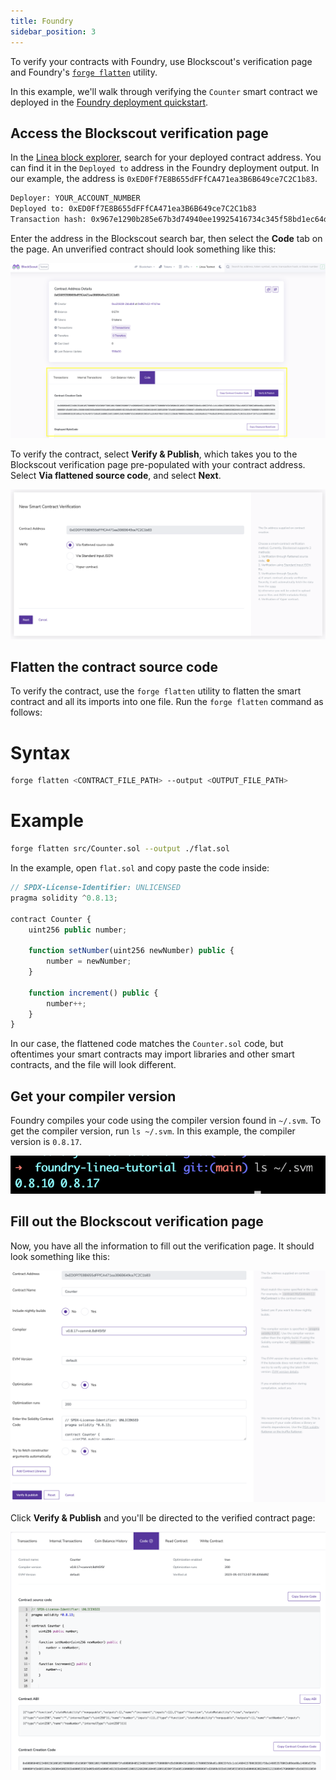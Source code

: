 ```yaml
---
title: Foundry
sidebar_position: 3
---
```


To verify your contracts with Foundry, use Blockscout's verification page and Foundry's [`forge flatten`](https://book.getfoundry.sh/reference/forge/forge-flatten) utility.

In this example, we'll walk through verifying the `Counter` smart contract we deployed in the [Foundry deployment quickstart](../deploy-smart-contract/foundry.md).

## Access the Blockscout verification page

In the [Linea block explorer](https://explorer.goerli.linea.build/), search for your deployed contract address. You can find it in the `Deployed to` address in the Foundry deployment output. In our example, the address is `0xED0Ff7E8B655dFFfCA471ea3B6B649ce7C2C1b83`.

```bash
Deployer: YOUR_ACCOUNT_NUMBER
Deployed to: 0xED0Ff7E8B655dFFfCA471ea3B6B649ce7C2C1b83
Transaction hash: 0x967e1290b285e67b3d74940ee19925416734c345f58bd1ec64dcea134647d7ee
```

Enter the address in the Blockscout search bar, then select the **Code** tab on the page. An unverified contract should look something like this:

![unverified contract](../../../assets/foundry_verification_1.png)

To verify the contract, select **Verify & Publish**, which takes you to the Blockscout verification page pre-populated with your contract address. Select **Via flattened source code**, and select **Next**.

![flattened source code option](../../../assets/foundry_verification_2.png)

## Flatten the contract source code

To verify the contract, use the `forge flatten` utility to flatten the smart contract and all its imports into one file. Run the `forge flatten` command as follows:

<!--tabs-->

# Syntax

```bash
forge flatten <CONTRACT_FILE_PATH> --output <OUTPUT_FILE_PATH>
```

# Example

```bash
forge flatten src/Counter.sol --output ./flat.sol
```

<!--/tabs-->

In the example, open `flat.sol` and copy paste the code inside:

```javascript
// SPDX-License-Identifier: UNLICENSED
pragma solidity ^0.8.13;

contract Counter {
    uint256 public number;

    function setNumber(uint256 newNumber) public {
        number = newNumber;
    }

    function increment() public {
        number++;
    }
}
```

In our case, the flattened code matches the `Counter.sol` code, but oftentimes your smart contracts may import libraries and other smart contracts, and the file will look different.

## Get your compiler version

Foundry compiles your code using the compiler version found in `~/.svm`. To get the compiler version, run `ls ~/.svm`. In this example, the compiler version is `0.8.17`.

![get compiler version](../../../assets/foundry_verification_3.png)

## Fill out the Blockscout verification page

Now, you have all the information to fill out the verification page. It should look something like this:

![fill out page](../../../assets/foundry_verification_4.png)

Click **Verify & Publish** and you'll be directed to the verified contract page:

![verified contract](../../../assets/foundry_verification_5.png)
